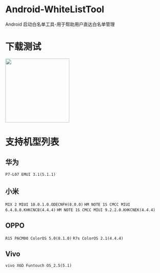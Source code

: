 # Android-WhiteListTool
Android 启动白名单工具-用于帮助用户直达白名单管理

# 下载测试

<img src="https://raw.githubusercontent.com/xuehuayous/Android-WhiteListTool/master/app/qrcode.png" width="200" />

# 支持机型列表

## 华为

`P7-L07 EMUI 3.1(5.1.1)`

## 小米

`MIX 2 MIUI 10.0.1.0.ODECNFH(8.0.0)` `HM NOTE 1S CMCC MIUI 6.4.8.0.KHKCNCB(4.4.4)` `HM NOTE 1S CMCC MIUI 9.2.2.0.KHKCNEK(4.4.4)`

## OPPO

`R15 PACM00 ColorOS 5.0(8.1.0)` `R7s ColorOS 2.1(4.4.4)`

## Vivo

`vivo X6D Funtouch OS_2.5(5.1)`
